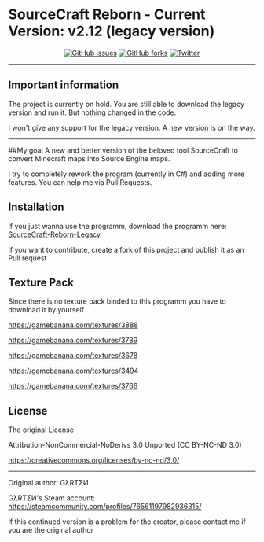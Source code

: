 # SourceCraft Reborn - Current Version: v2.12 (legacy version)

<p align="center">
    <a href="https://github.com/derLesh/SourceCraft-Reborn/issues"><img alt="GitHub issues" src="https://img.shields.io/github/issues/derLesh/SourceCraft-Reborn.svg?style=flat-square"></a>
    <a href="https://github.com/derLesh/SourceCraft-Reborn/network"><img alt="GitHub forks" src="https://img.shields.io/github/forks/derLesh/SourceCraft-Reborn.svg?style=flat-square"></a>
    <a href="https://twitter.com/intent/tweet?text=Convert your Minecraft map into a Source Engine map via this tool:&url=https%3A%2F%2Fgithub.com%2FderLesh%2FSourceCraft-Reborn"><img alt="Twitter" src="https://img.shields.io/twitter/url/https/github.com/derLesh/SourceCraft-Reborn.svg?style=social"></a>
</p>

---

## Important information
The project is currently on hold. You are still able to download the legacy version and run it. But nothing changed in the code.

I won't give any support for the legacy version. A new version is on the way.

---

##My goal
A new and better version of the beloved tool SourceCraft to convert Minecraft maps into Source Engine maps.

I try to completely rework the program (currently in C#) and adding more features. You can help me via Pull Requests.

## Installation

If you just wanna use the programm, download the programm here: [SourceCraft-Reborn-Legacy](https://github.com/derLesh/SourceCraft-Reborn/releases/tag/v2.12)

If you want to contribute, create a fork of this project and publish it as an Pull request

## Texture Pack

Since there is no texture pack binded to this programm you have to download it by yourself

https://gamebanana.com/textures/3888

https://gamebanana.com/textures/3789

https://gamebanana.com/textures/3678

https://gamebanana.com/textures/3494

https://gamebanana.com/textures/3766


## License

The original License 

Attribution-NonCommercial-NoDerivs 3.0 Unported (CC BY-NC-ND 3.0)

https://creativecommons.org/licenses/by-nc-nd/3.0/

---

Original author: GλRTΣИ

GλRTΣИ's Steam account: https://steamcommunity.com/profiles/76561197982936315/

If this continued version is a problem for the creator, please contact me if you are the original author 
